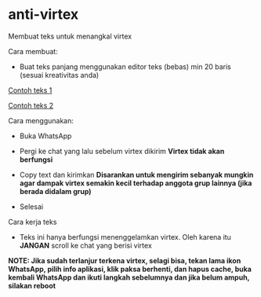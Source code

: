 # anti-virtex
Membuat teks untuk menangkal virtex

Cara membuat:
- Buat teks panjang menggunakan editor teks (bebas) min 20 baris (sesuai kreativitas anda)

[Contoh teks 1](https://github.com/O7zSO31IVg/anti-virtex/raw/main/anti-virtex/acak.txt)

[Contoh teks 2](https://github.com/O7zSO31IVg/anti-virtex/raw/main/anti-virtex/peringatan.txt)

Cara menggunakan:
- Buka WhatsApp

- Pergi ke chat yang lalu sebelum virtex dikirim **Virtex tidak akan berfungsi**

- Copy text dan kirimkan **Disarankan untuk mengirim sebanyak mungkin agar dampak virtex semakin kecil terhadap anggota grup lainnya (jika berada didalam grup)**

- Selesai

Cara kerja teks
- Teks ini hanya berfungsi menenggelamkan virtex. Oleh karena itu **JANGAN** scroll ke chat yang berisi virtex

**NOTE: Jika sudah terlanjur terkena virtex, selagi bisa, tekan lama ikon WhatsApp, pilih info aplikasi, klik paksa berhenti, dan hapus cache, buka kembali WhatsApp dan ikuti langkah sebelumnya dan jika belum ampuh, silakan reboot**
